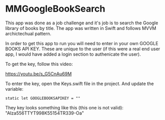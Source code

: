 # MMGoogleBookSearch

This app was done as a job challenge and it's job is to search the Google library of books by title.  The app was written in Swift and follows MVVM archictechual pattern.

In order to get this app to run you will need to enter in your own GOOGLE BOOKS API KEY.  These are unique to the user (if this were a real end user app, I would have added a login section to authenicate the user). 

To get the key, follow this video:

https://youtu.be/s_G5CnAu69M

To enter the key, open the Keys.swift file in the project.  And update the variable:

    static let GOOGLEBOOKSAPIKEY = ""

They key looks something like this (this one is not valid): "AIza556TTYT998K55154TR339-Oa" 

